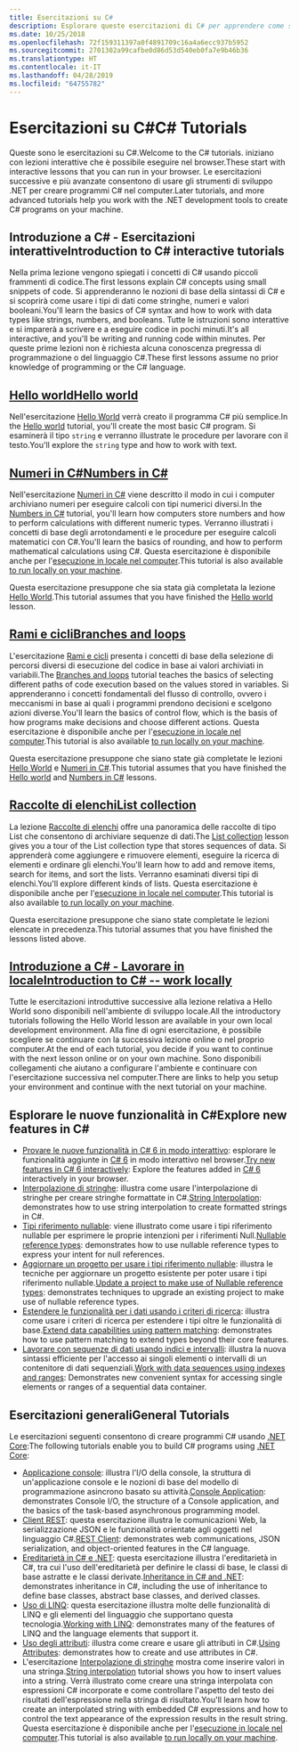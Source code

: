 ```yaml
---
title: Esercitazioni su C#
description: Esplorare queste esercitazioni di C# per apprendere come si compilano i programmi in C# e conoscere le funzionalità del linguaggio C#.
ms.date: 10/25/2018
ms.openlocfilehash: 72f159311397a0f4891709c16a4a6ecc937b5952
ms.sourcegitcommit: 2701302a99cafbe0d86d53d540eb0fa7e9b46b36
ms.translationtype: HT
ms.contentlocale: it-IT
ms.lasthandoff: 04/28/2019
ms.locfileid: "64755782"
---
```

# <a name="c-tutorials"></a><span data-ttu-id="3bb01-103">Esercitazioni su C#</span><span class="sxs-lookup"><span data-stu-id="3bb01-103">C# Tutorials</span></span>

<span data-ttu-id="3bb01-104">Queste sono le esercitazioni su C#.</span><span class="sxs-lookup"><span data-stu-id="3bb01-104">Welcome to the C# tutorials.</span></span> <span data-ttu-id="3bb01-105">iniziano con lezioni interattive che è possibile eseguire nel browser.</span><span class="sxs-lookup"><span data-stu-id="3bb01-105">These start with interactive lessons that you can run in your browser.</span></span> <span data-ttu-id="3bb01-106">Le esercitazioni successive e più avanzate consentono di usare gli strumenti di sviluppo .NET per creare programmi C# nel computer.</span><span class="sxs-lookup"><span data-stu-id="3bb01-106">Later tutorials, and more advanced tutorials help you work with the .NET development tools to create C# programs on your machine.</span></span>

## <a name="introduction-to-c-interactive-tutorials"></a><span data-ttu-id="3bb01-107">Introduzione a C# - Esercitazioni interattive</span><span class="sxs-lookup"><span data-stu-id="3bb01-107">Introduction to C# interactive tutorials</span></span>

<span data-ttu-id="3bb01-108">Nella prima lezione vengono spiegati i concetti di C# usando piccoli frammenti di codice.</span><span class="sxs-lookup"><span data-stu-id="3bb01-108">The first lessons explain C# concepts using small snippets of code.</span></span> <span data-ttu-id="3bb01-109">Si apprenderanno le nozioni di base della sintassi di C# e si scoprirà come usare i tipi di dati come stringhe, numeri e valori booleani.</span><span class="sxs-lookup"><span data-stu-id="3bb01-109">You'll learn the basics of C# syntax and how to work with data types like strings, numbers, and booleans.</span></span> <span data-ttu-id="3bb01-110">Tutte le istruzioni sono interattive e si imparerà a scrivere e a eseguire codice in pochi minuti.</span><span class="sxs-lookup"><span data-stu-id="3bb01-110">It's all interactive, and you'll be writing and running code within minutes.</span></span> <span data-ttu-id="3bb01-111">Per queste prime lezioni non è richiesta alcuna conoscenza pregressa di programmazione o del linguaggio C#.</span><span class="sxs-lookup"><span data-stu-id="3bb01-111">These first lessons assume no prior knowledge of programming or the C# language.</span></span>

## <a name="hello-worldintro-to-csharphello-worldyml"></a>[<span data-ttu-id="3bb01-112">Hello world</span><span class="sxs-lookup"><span data-stu-id="3bb01-112">Hello world</span></span>](intro-to-csharp/hello-world.yml)

<span data-ttu-id="3bb01-113">Nell'esercitazione [Hello World](intro-to-csharp/hello-world.yml) verrà creato il programma C# più semplice.</span><span class="sxs-lookup"><span data-stu-id="3bb01-113">In the [Hello world](intro-to-csharp/hello-world.yml) tutorial, you'll create the most basic C# program.</span></span> <span data-ttu-id="3bb01-114">Si esaminerà il tipo `string` e verranno illustrate le procedure per lavorare con il testo.</span><span class="sxs-lookup"><span data-stu-id="3bb01-114">You'll explore the `string` type and how to work with text.</span></span>

## <a name="numbers-in-cintro-to-csharpnumbers-in-csharpyml"></a>[<span data-ttu-id="3bb01-115">Numeri in C#</span><span class="sxs-lookup"><span data-stu-id="3bb01-115">Numbers in C#</span></span>](intro-to-csharp/numbers-in-csharp.yml)

<span data-ttu-id="3bb01-116">Nell'esercitazione [Numeri in C#](intro-to-csharp/numbers-in-csharp.yml) viene descritto il modo in cui i computer archiviano numeri per eseguire calcoli con tipi numerici diversi.</span><span class="sxs-lookup"><span data-stu-id="3bb01-116">In the [Numbers in C#](intro-to-csharp/numbers-in-csharp.yml) tutorial, you'll learn how computers store numbers and how to perform calculations with different numeric types.</span></span> <span data-ttu-id="3bb01-117">Verranno illustrati i concetti di base degli arrotondamenti e le procedure per eseguire calcoli matematici con C#.</span><span class="sxs-lookup"><span data-stu-id="3bb01-117">You'll learn the basics of rounding, and how to perform mathematical calculations using C#.</span></span> <span data-ttu-id="3bb01-118">Questa esercitazione è disponibile anche per l'[esecuzione in locale nel computer](intro-to-csharp/numbers-in-csharp-local.md).</span><span class="sxs-lookup"><span data-stu-id="3bb01-118">This tutorial is also available [to run locally on your machine](intro-to-csharp/numbers-in-csharp-local.md).</span></span>

<span data-ttu-id="3bb01-119">Questa esercitazione presuppone che sia stata già completata la lezione [Hello World](intro-to-csharp/hello-world.yml).</span><span class="sxs-lookup"><span data-stu-id="3bb01-119">This tutorial assumes that you have finished the [Hello world](intro-to-csharp/hello-world.yml) lesson.</span></span>

## <a name="branches-and-loopsintro-to-csharpbranches-and-loopsyml"></a>[<span data-ttu-id="3bb01-120">Rami e cicli</span><span class="sxs-lookup"><span data-stu-id="3bb01-120">Branches and loops</span></span>](intro-to-csharp/branches-and-loops.yml)

<span data-ttu-id="3bb01-121">L'esercitazione [Rami e cicli](intro-to-csharp/branches-and-loops.yml) presenta i concetti di base della selezione di percorsi diversi di esecuzione del codice in base ai valori archiviati in variabili.</span><span class="sxs-lookup"><span data-stu-id="3bb01-121">The [Branches and loops](intro-to-csharp/branches-and-loops.yml) tutorial teaches the basics of selecting different paths of code execution based on the values stored in variables.</span></span> <span data-ttu-id="3bb01-122">Si apprenderanno i concetti fondamentali del flusso di controllo, ovvero i meccanismi in base ai quali i programmi prendono decisioni e scelgono azioni diverse.</span><span class="sxs-lookup"><span data-stu-id="3bb01-122">You'll learn the basics of control flow, which is the basis of how programs make decisions and choose different actions.</span></span> <span data-ttu-id="3bb01-123">Questa esercitazione è disponibile anche per l'[esecuzione in locale nel computer](intro-to-csharp/branches-and-loops-local.md).</span><span class="sxs-lookup"><span data-stu-id="3bb01-123">This tutorial is also available [to run locally on your machine](intro-to-csharp/branches-and-loops-local.md).</span></span>

<span data-ttu-id="3bb01-124">Questa esercitazione presuppone che siano state già completate le lezioni [Hello World](intro-to-csharp/hello-world.yml) e [Numeri in C#](intro-to-csharp/numbers-in-csharp.yml).</span><span class="sxs-lookup"><span data-stu-id="3bb01-124">This tutorial assumes that you have finished the [Hello world](intro-to-csharp/hello-world.yml) and [Numbers in C#](intro-to-csharp/numbers-in-csharp.yml) lessons.</span></span>

## <a name="list-collectionintro-to-csharplist-collectionyml"></a>[<span data-ttu-id="3bb01-125">Raccolte di elenchi</span><span class="sxs-lookup"><span data-stu-id="3bb01-125">List collection</span></span>](intro-to-csharp/list-collection.yml)

<span data-ttu-id="3bb01-126">La lezione [Raccolte di elenchi](intro-to-csharp/list-collection.yml) offre una panoramica delle raccolte di tipo List che consentono di archiviare sequenze di dati.</span><span class="sxs-lookup"><span data-stu-id="3bb01-126">The [List collection](intro-to-csharp/list-collection.yml) lesson gives you a tour of the List collection type that stores sequences of data.</span></span> <span data-ttu-id="3bb01-127">Si apprenderà come aggiungere e rimuovere elementi, eseguire la ricerca di elementi e ordinare gli elenchi.</span><span class="sxs-lookup"><span data-stu-id="3bb01-127">You'll learn how to add and remove items, search for items, and sort the lists.</span></span> <span data-ttu-id="3bb01-128">Verranno esaminati diversi tipi di elenchi.</span><span class="sxs-lookup"><span data-stu-id="3bb01-128">You'll explore different kinds of lists.</span></span> <span data-ttu-id="3bb01-129">Questa esercitazione è disponibile anche per l'[esecuzione in locale nel computer](intro-to-csharp/arrays-and-collections.md).</span><span class="sxs-lookup"><span data-stu-id="3bb01-129">This tutorial is also available [to run locally on your machine](intro-to-csharp/arrays-and-collections.md).</span></span>

<span data-ttu-id="3bb01-130">Questa esercitazione presuppone che siano state completate le lezioni elencate in precedenza.</span><span class="sxs-lookup"><span data-stu-id="3bb01-130">This tutorial assumes that you have finished the lessons listed above.</span></span>

## <a name="introduction-to-c----work-locallyintro-to-csharplocal-environmentmd"></a>[<span data-ttu-id="3bb01-131">Introduzione a C# - Lavorare in locale</span><span class="sxs-lookup"><span data-stu-id="3bb01-131">Introduction to C# -- work locally</span></span>](intro-to-csharp/local-environment.md)

<span data-ttu-id="3bb01-132">Tutte le esercitazioni introduttive successive alla lezione relativa a Hello World sono disponibili nell'ambiente di sviluppo locale.</span><span class="sxs-lookup"><span data-stu-id="3bb01-132">All the introductory tutorials following the Hello World lesson are available in your own local development environment.</span></span> <span data-ttu-id="3bb01-133">Alla fine di ogni esercitazione, è possibile scegliere se continuare con la successiva lezione online o nel proprio computer.</span><span class="sxs-lookup"><span data-stu-id="3bb01-133">At the end of each tutorial, you decide if you want to continue with the next lesson online or on your own machine.</span></span> <span data-ttu-id="3bb01-134">Sono disponibili collegamenti che aiutano a configurare l'ambiente e continuare con l'esercitazione successiva nel computer.</span><span class="sxs-lookup"><span data-stu-id="3bb01-134">There are links to help you setup your environment and continue with the next tutorial on your machine.</span></span>

## <a name="explore-new-features-in-c"></a><span data-ttu-id="3bb01-135">Esplorare le nuove funzionalità in C\#</span><span class="sxs-lookup"><span data-stu-id="3bb01-135">Explore new features in C\#</span></span>

* <span data-ttu-id="3bb01-136">[Provare le nuove funzionalità in C# 6 in modo interattivo](exploration/csharp-6.yml): esplorare le funzionalità aggiunte in [C# 6](../whats-new/csharp-6.md) in modo interattivo nel browser.</span><span class="sxs-lookup"><span data-stu-id="3bb01-136">[Try new features in C# 6 interactively](exploration/csharp-6.yml): Explore the features added in [C# 6](../whats-new/csharp-6.md) interactively in your browser.</span></span>
* <span data-ttu-id="3bb01-137">[Interpolazione di stringhe](string-interpolation.md): illustra come usare l'interpolazione di stringhe per creare stringhe formattate in C#.</span><span class="sxs-lookup"><span data-stu-id="3bb01-137">[String Interpolation](string-interpolation.md): demonstrates how to use string interpolation to create formatted strings in C#.</span></span>
* <span data-ttu-id="3bb01-138">[Tipi riferimento nullable](nullable-reference-types.md): viene illustrato come usare i tipi riferimento nullable per esprimere le proprie intenzioni per i riferimenti Null.</span><span class="sxs-lookup"><span data-stu-id="3bb01-138">[Nullable reference types](nullable-reference-types.md): demonstrates how to use nullable reference types to express your intent for null references.</span></span>
* <span data-ttu-id="3bb01-139">[Aggiornare un progetto per usare i tipi riferimento nullable](upgrade-to-nullable-references.md): illustra le tecniche per aggiornare un progetto esistente per poter usare i tipi riferimento nullable.</span><span class="sxs-lookup"><span data-stu-id="3bb01-139">[Update a project to make use of Nullable reference types](upgrade-to-nullable-references.md): demonstrates techniques to upgrade an existing project to make use of nullable reference types.</span></span>
* <span data-ttu-id="3bb01-140">[Estendere le funzionalità per i dati usando i criteri di ricerca](pattern-matching.md): illustra come usare i criteri di ricerca per estendere i tipi oltre le funzionalità di base.</span><span class="sxs-lookup"><span data-stu-id="3bb01-140">[Extend data capabilities using pattern matching](pattern-matching.md): demonstrates how to use pattern matching to extend types beyond their core features.</span></span>
* <span data-ttu-id="3bb01-141">[Lavorare con sequenze di dati usando indici e intervalli](ranges-indexes.md): illustra la nuova sintassi efficiente per l'accesso ai singoli elementi o intervalli di un contenitore di dati sequenziali.</span><span class="sxs-lookup"><span data-stu-id="3bb01-141">[Work with data sequences using indexes and ranges](ranges-indexes.md): Demonstrates new convenient syntax for accessing single elements or ranges of a sequential data container.</span></span>

## <a name="general-tutorials"></a><span data-ttu-id="3bb01-142">Esercitazioni generali</span><span class="sxs-lookup"><span data-stu-id="3bb01-142">General Tutorials</span></span>

<span data-ttu-id="3bb01-143">Le esercitazioni seguenti consentono di creare programmi C# usando [.NET Core](../../core/index.md):</span><span class="sxs-lookup"><span data-stu-id="3bb01-143">The following tutorials enable you to build C# programs using [.NET Core](../../core/index.md):</span></span>

* <span data-ttu-id="3bb01-144">[Applicazione console](console-teleprompter.md): illustra l'I/O della console, la struttura di un'applicazione console e le nozioni di base del modello di programmazione asincrono basato su attività.</span><span class="sxs-lookup"><span data-stu-id="3bb01-144">[Console Application](console-teleprompter.md): demonstrates Console I/O, the structure of a Console application, and the basics of the task-based asynchronous programming model.</span></span>
* <span data-ttu-id="3bb01-145">[Client REST](console-webapiclient.md): questa esercitazione illustra le comunicazioni Web, la serializzazione JSON e le funzionalità orientate agli oggetti nel linguaggio C#.</span><span class="sxs-lookup"><span data-stu-id="3bb01-145">[REST Client](console-webapiclient.md): demonstrates web communications, JSON serialization, and object-oriented features in the C# language.</span></span>
* <span data-ttu-id="3bb01-146">[Ereditarietà in C# e .NET](inheritance.md): questa esercitazione illustra l'ereditarietà in C#, tra cui l'uso dell'ereditarietà per definire le classi di base, le classi di base astratte e le classi derivate.</span><span class="sxs-lookup"><span data-stu-id="3bb01-146">[Inheritance in C# and .NET](inheritance.md): demonstrates inheritance in C#, including the use of inheritance to define base classes, abstract base classes, and derived classes.</span></span>
* <span data-ttu-id="3bb01-147">[Uso di LINQ](working-with-linq.md): questa esercitazione illustra molte delle funzionalità di LINQ e gli elementi del linguaggio che supportano questa tecnologia.</span><span class="sxs-lookup"><span data-stu-id="3bb01-147">[Working with LINQ](working-with-linq.md): demonstrates many of the features of LINQ and the language elements that support it.</span></span>
* <span data-ttu-id="3bb01-148">[Uso degli attributi](attributes.md): illustra come creare e usare gli attributi in C#.</span><span class="sxs-lookup"><span data-stu-id="3bb01-148">[Using Attributes](attributes.md): demonstrates how to create and use attributes in C#.</span></span>
* <span data-ttu-id="3bb01-149">L'esercitazione [Interpolazione di stringhe](exploration/interpolated-strings.yml) mostra come inserire valori in una stringa.</span><span class="sxs-lookup"><span data-stu-id="3bb01-149">[String interpolation](exploration/interpolated-strings.yml) tutorial shows you how to insert values into a string.</span></span> <span data-ttu-id="3bb01-150">Verrà illustrato come creare una stringa interpolata con espressioni C# incorporate e come controllare l'aspetto del testo dei risultati dell'espressione nella stringa di risultato.</span><span class="sxs-lookup"><span data-stu-id="3bb01-150">You'll learn how to create an interpolated string with embedded C# expressions and how to control the text appearance of the expression results in the result string.</span></span> <span data-ttu-id="3bb01-151">Questa esercitazione è disponibile anche per l'[esecuzione in locale nel computer](exploration/interpolated-strings-local.md).</span><span class="sxs-lookup"><span data-stu-id="3bb01-151">This tutorial is also available [to run locally on your machine](exploration/interpolated-strings-local.md).</span></span>
